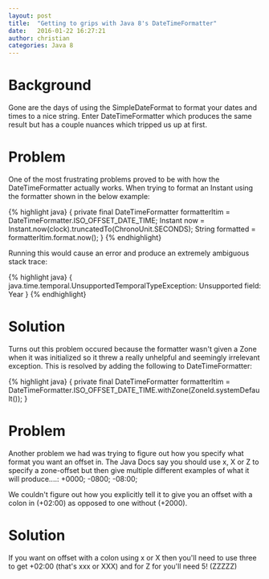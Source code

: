 ```yaml
---
layout: post
title:  "Getting to grips with Java 8's DateTimeFormatter"
date:   2016-01-22 16:27:21
author: christian
categories: Java 8
---
```


# Background

Gone are the days of using the SimpleDateFormat to format your dates and times to a nice string. Enter DateTimeFormatter which produces the same result but has a couple nuances which tripped us up at first. 

# Problem

One of the most frustrating problems proved to be with how the DateTimeFormatter actually works. When trying to format an Instant using the formatter shown in the below example:

{% highlight java}
{
	private final DateTimeFormatter formatterItim = DateTimeFormatter.ISO_OFFSET_DATE_TIME;
	Instant now = Instant.now(clock).truncatedTo(ChronoUnit.SECONDS);
	String formatted = formatterItim.format.now();
}
{% endhighlight}

Running this would cause an error and produce an extremely ambiguous stack trace:

{% highlight java}
{
	java.time.temporal.UnsupportedTemporalTypeException: Unsupported field: Year
}
{% endhighlight}

# Solution

Turns out this problem occured because the formatter wasn't given a Zone when it was initialized so it threw a really unhelpful and seemingly irrelevant exception. This is resolved by adding the following to DateTimeFormatter:

{% highlight java}
{
	private final DateTimeFormatter formatterItim = DateTimeFormatter.ISO_OFFSET_DATE_TIME.withZone(ZoneId.systemDefault());
}

# Problem

Another problem we had was trying to figure out how you specify what format you want an offset in. The Java Docs say you should use x, X or Z to specify a zone-offset but then give multiple different examples of what it will produce....: +0000; -0800; -08:00; 

We couldn't figure out how you explicitly tell it to give you an offset with a colon in (+02:00) as opposed to one without (+2000).

# Solution

If you want on offset with a colon using x or X then you'll need to use three to get +02:00 (that's xxx or XXX) and for Z for you'll need 5! (ZZZZZ)


